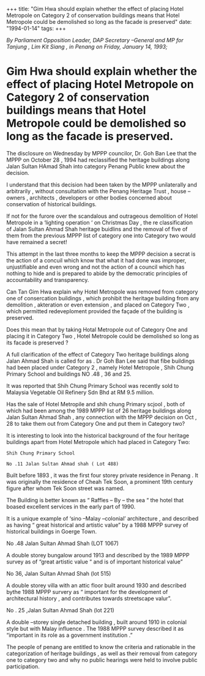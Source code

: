 +++ 
title: "Gim Hwa should explain whether the effect of placing Hotel Metropole on Category 2 of conservation buildings means that Hotel Metropole could be demolished so long as the facade is preserved"
date: "1994-01-14"
tags:
+++

_By Parliament Opposition Leader, DAP Secretary –General and MP for Tanjung , Lim Kit Siang , in Penang on Friday,  January 14,  1993;_

# Gim Hwa should explain whether the effect of placing Hotel Metropole on Category 2 of conservation buildings means that Hotel Metropole could be demolished so long as the facade is preserved.

The disclosure on Wednesday by MPPP councilor, Dr. Goh Ban Lee that the MPPP on October 28 , 1994 had reclassified the heritage buildings along Jalan Sultan HAmad Shah into category Penang Public knew about the decision.</u>

I understand that this decision had been taken by the MPPP unilaterally and arbitrarily , without consultation with the Penang Heritage Trust , house – owners , architects , developers or other bodies concerned about conservation of historical buildings.

If not for the furore over the scandalous and outrageous demolition of Hotel Metropole in a ‘lighting operation ‘ on Christmas Day , the re classification of Jalan Sultan Ahmad Shah heritage buidlins and the removal of five of them from the previous MPPP list of category one into Category two would have remained a secret!

This attempt in the last three months to keep the MPPP  decision a secrat is the action of a concuil which know that what it had done was improper, unjustifiable and even wrong and not the action of a council which has nothing to hide and is prepared to abide by the democratic principles of accountability and transparency.

Can Tan Gim Hwa explain why Hotel Metropole was removed from category one of consercation buildings , which prohibit the heritage building from any demolition , akteration or even extension , and placed on Category Two , which permitted redeveploment provided the façade of the building is preserved.

Does this mean that by taking Hotal Metropole out of Category One and placing it in Category Two , Hotel Metropole could be demolished so long as its facade is preserved ?

A full clarification of the effect of Category Two heritage buildings along Jalan Ahmad Shah is called for as . Dr Goh Ban Lee said that fibe buildings had been placed under Category 2 , namely Hotel Metropole , Shih Chung Primary School and buildings NO .48 , 36 and 25.

It was reported that Shih Chung Primary School was recently sold to Malaysia Vegetable Oil Refinery Sdn Bhd at RM 9.5 million.

Has the sale of Hotel Metropile and shih chung Primary scjool , both of which had been among the 1989 MPPP list of 26 heritage buildings along Jalan Sultan Ahmad Shah , any connection with the MPPP decision on Oct , 28 to take them out from Category One and put them in Category two?

It is interesting to look into the historical background of the four heritage buildings apart from Hotel Metropole which had placed in Category Two:

	Shih Chung Primary School

	No .11 Jalan Sultan Ahmad shah ( Lot 488) 

Built before 1893 , it was the first four storey private residence in Penang . It was   originally the residence of Cheah Tek Soon, a prominent 19th century figure after whom Tek Soon street was named.

The Building is better known as “ Raffles – By – the sea “ the hotel that boased excellent services in the early part of 1990.

It is a unique example of ‘sino –Malay –colonial’ architecture , and described as having “ great historical and artistic value” by a 1988 MPPP survey of historical buildings in Goerge Town. 

No .48 Jalan Sultan Ahmad Shah
(LOT  1067)

A double storey bungalow around 1913 and described by the 1989 MPPP survey as of “great artistic value “ and is of important historical value”

No 36, Jalan Sultan Ahmad Shah 
(lot 515) 

A double storey villa with an attic floor built around 1930 and described bythe 1988 MPPP survery as “ important for the development of architectural history , and contributes towards streetscape valur”.

No . 25 ,Jalan Sultan Ahmad Shah
(lot 221)

A double –storey single detached building , built around 1910 in colonial style but with Malay influence . The 1988 MPPP survey described it as “important in its role as a government institution .”

The people of penang are entitled to know the criteria and rationable in the categorization of heritage buildings , as well as their removal from category one to category two and why no public hearings were held to involve public participation.
 
